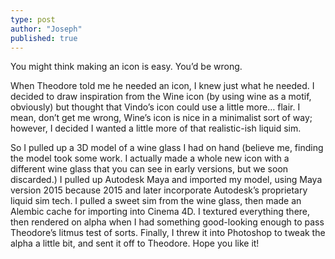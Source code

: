 ```yaml
---
type: post
author: "Joseph"
published: true
---
```


You might think making an icon is easy. You’d be wrong.

When Theodore told me he needed an icon, I knew just what he needed. I decided to draw inspiration from the Wine icon (by using wine as a motif, obviously) but thought that Vindo’s icon could use a little more… flair. I mean, don’t get me wrong, Wine’s icon is nice in a minimalist sort of way; however, I decided I wanted a little more of that realistic-ish liquid sim.

So I pulled up a 3D model of a wine glass I had on hand (believe me, finding the model took some work. I actually made a whole new icon with a different wine glass that you can see in early versions, but we soon discarded.) I pulled up Autodesk Maya and imported my model, using Maya version 2015 because 2015 and later incorporate Autodesk’s proprietary liquid sim tech. I pulled a sweet sim from the wine glass, then made an Alembic cache for importing into Cinema 4D. I textured everything there, then rendered on alpha when I had something good-looking enough to pass Theodore’s litmus test of sorts. Finally, I threw it into Photoshop to tweak the alpha a little bit, and sent it off to Theodore. Hope you like it!